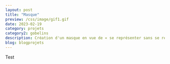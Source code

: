 ```yaml
---
layout: post
title: "Masque"
preview: /css/image/gif1.gif
date: 2023-02-19
category: projets 
category2: gobelins
description: Création d'un masque en vue de « se représenter sans se représenter » 
blog: blogprojets
---
```


Test
